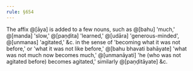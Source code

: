```yaml
---
rule: §654
---
```


The affix @[āya] is added to a few nouns, such as @[bahu] 'much,' @[manda] 'slow,' @[paṇḍita] 'learned,' @[udāra] 'generous-minded', @[unmanas] 'agitated,' &c. in the sense of 'becoming what it was not before,' or 'what it was not like before,' @[bahu bhavati bahāyate] 'what was not much now becomes much,' @[unmanāyati] 'he (who was not agitated before) becomes agitated,' similarly @[paṇḍitāyate] &c.